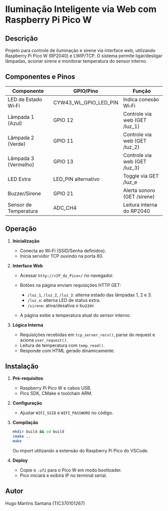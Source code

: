# Iluminação Inteligente via Web com Raspberry Pi Pico W

## Descrição

Projeto para controle de iluminação e sirene via interface web, utilizando Raspberry Pi Pico W (RP2040) e LWIP/TCP. O sistema permite ligar/desligar lâmpadas, acionar sirene e monitorar temperatura do sensor interno.

## Componentes e Pinos

| Componente            | GPIO/Pino                 | Função                         |
| --------------------- | ------------------------- | ------------------------------ |
| LED de Estado Wi‑Fi   | CYW43\_WL\_GPIO\_LED\_PIN | Indica conexão Wi‑Fi           |
| Lâmpada 1 (Azul)      | GPIO 12                   | Controle via web (GET /luz\_1) |
| Lâmpada 2 (Verde)     | GPIO 11                   | Controle via web (GET /luz\_2) |
| Lâmpada 3 (Vermelho)  | GPIO 13                   | Controle via web (GET /luz\_3) |
| LED Extra             | LED\_PIN alternativo      | Toggle via GET /luz\_e         |
| Buzzer/Sirene         | GPIO 21                   | Alerta sonoro (GET /sirene)    |
| Sensor de Temperatura | ADC\_CH4                  | Leitura interna do RP2040      |

## Operação

1. **Inicialização**

   * Conecta ao Wi‑Fi (SSID/Senha definidos).
   * Inicia servidor TCP ouvindo na porta 80.
2. **Interface Web**

   * Acessar `http://<IP_do_Pico>/` no navegador.
   * Botões na página enviam requisições HTTP GET:

     * `/luz_1`, `/luz_2`, `/luz_3`: alterna estado das lâmpadas 1, 2 e 3.
     * `/luz_e`: alterna LED de status extra.
     * `/sirene`: ativa/desativa o buzzer.
   * A página exibe a temperatura atual do sensor interno.
3. **Lógica Interna**

   * Requisições recebidas em `tcp_server_recv()`, parse do request e aciona `user_request()`.
   * Leitura de temperatura com `temp_read()`.
   * Responde com HTML gerado dinamicamente.

## Instalação

1. **Pré-requisitos**

   * Raspberry Pi Pico W e cabos USB.
   * Pico SDK, CMake e toolchain ARM.
2. **Configuração**

   * Ajustar `WIFI_SSID` e `WIFI_PASSWORD` no código.
3. **Compilação**

   ```bash
   mkdir build && cd build
   cmake ..
   make
   ```

   Ou import utilizando a extensão do Raspberry Pi Pico do VSCode.

4. **Deploy**

   * Copie o `.uf2` para o Pico W em modo bootloader.
   * Pico iniciará e exibirá IP no terminal serial.

## Autor

Hugo Martins Santana (TIC370101267)